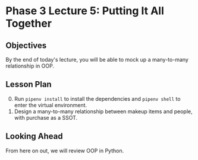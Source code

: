 # Phase 3 Lecture 5: Putting It All Together

## Objectives

By the end of today's lecture, you will be able to mock up a many-to-many relationship in OOP.

## Lesson Plan

0. Run `pipenv install` to install the dependencies and `pipenv shell` to enter the virtual environment.
1. Design a many-to-many relationship between makeup items and people, with purchase as a SSOT.

## Looking Ahead

From here on out, we will review OOP in Python.